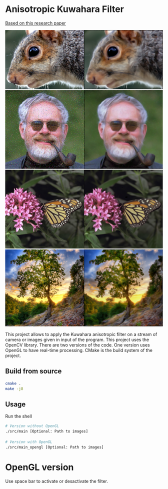 # Anisotropic Kuwahara Filter

[Based on this research paper](https://www.researchgate.net/publication/220507613_Image_and_Video_Abstraction_by_Anisotropic_Kuwahara_Filtering)

![](resources/example_squirrel.png "Squirrel")
![](resources/example_image_with_noise.png "Image with noise")
![](resources/example_butterfly.png "Butterfly")
![](resources/example_tree.png "Tree")

This project allows to apply the Kuwahara anisotropic filter on a stream of camera or images given in input of the program.
This project uses the OpenCV library.
There are two versions of the code. One version uses OpenGL to have real-time processing.
CMake is the build system of the project.
## Build from source
```bash
cmake .
make -j8
```

## Usage
Run the shell
```bash
# Version without OpenGL
./src/main [Optional: Path to images]

# Version with OpenGL
./src/main_opengl [Optional: Path to images]
```

# OpenGL version
Use space bar to activate or desactivate the filter.